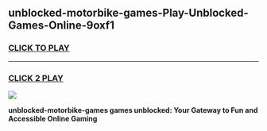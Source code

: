 
## unblocked-motorbike-games-Play-Unblocked-Games-Online-9oxf1
<h3>
<a href="https://premium76.site?title=unblocked-motorbike-games&ref=24A">CLICK TO PLAY</a></h3>
<hr>

<h3>
<a href="https://premium76.site?title=unblocked-motorbike-games&ref=24A">CLICK 2 PLAY</a>
  
</h3>

<a href="https://premium76.site?title=unblocked-motorbike-games&ref=24A"><img src="https://clearcache.store/games.png"></a>


**unblocked-motorbike-games games unblocked: Your Gateway to Fun and Accessible Online Gaming**
